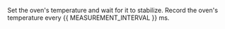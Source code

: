 Set the oven's temperature and wait for it to stabilize. Record the oven's temperature every {{ MEASUREMENT_INTERVAL }} ms.